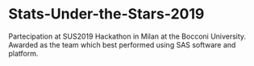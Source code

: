 # Stats-Under-the-Stars-2019
Partecipation at SUS2019 Hackathon in Milan at the Bocconi University. Awarded as the team which best performed using SAS software and platform.
